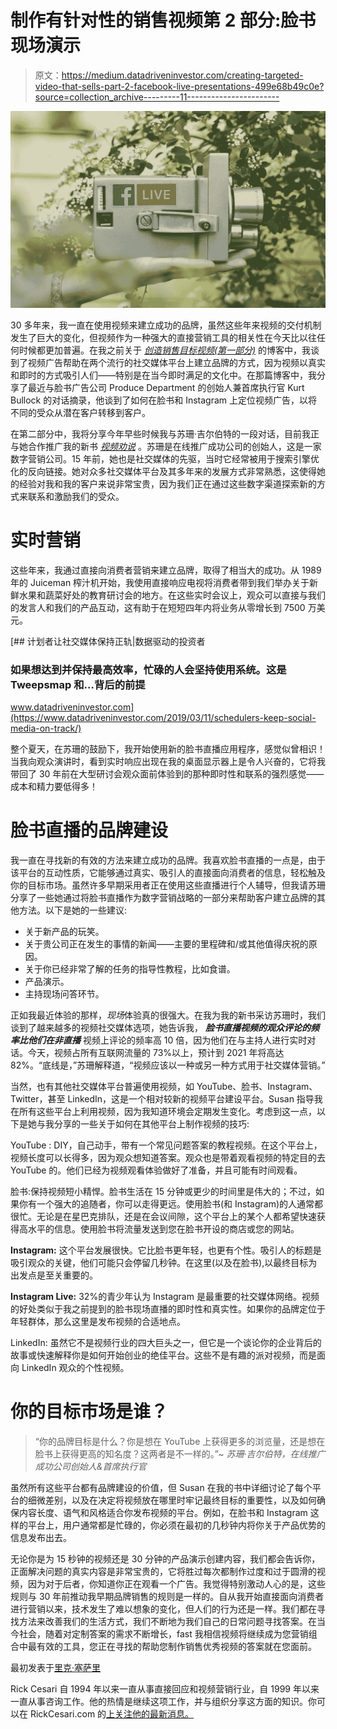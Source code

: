 # 制作有针对性的销售视频第 2 部分:脸书现场演示

> 原文：<https://medium.datadriveninvestor.com/creating-targeted-video-that-sells-part-2-facebook-live-presentations-499e68b49c0e?source=collection_archive---------11----------------------->

![](img/c02bfa949cf9e2069a26ad5cd1fbef9e.png)

30 多年来，我一直在使用视频来建立成功的品牌，虽然这些年来视频的交付机制发生了巨大的变化，但视频作为一种强大的直接营销工具的相关性在今天比以往任何时候都更加普遍。在我之前关于 [*创造销售目标视频(第一部分)*](https://rickcesari.com/creating-targeted-videos-that-sell-part-1-facebook-instagram-ads/) 的博客中，我谈到了视频广告帮助在两个流行的社交媒体平台上建立品牌的方式，因为视频以真实和即时的方式吸引人们——特别是在当今即时满足的文化中。在那篇博客中，我分享了最近与脸书广告公司 Produce Department 的创始人兼首席执行官 Kurt Bullock 的对话摘录，他谈到了如何在脸书和 Instagram 上定位视频广告，以将不同的受众从潜在客户转移到客户。

在第二部分中，我将分享今年早些时候我与苏珊·吉尔伯特的一段对话，目前我正与她合作推广我的新书 [*视频劝说*](https://www.amazon.com/Video-Persuasion-Everything-Effective-Testimonial/dp/0578500469) 。苏珊是在线推广成功公司的创始人，这是一家数字营销公司。15 年前，她也是社交媒体的先驱，当时它经常被用于搜索引擎优化的反向链接。她对众多社交媒体平台及其多年来的发展方式非常熟悉，这使得她的经验对我和我的客户来说非常宝贵，因为我们正在通过这些数字渠道探索新的方式来联系和激励我们的受众。

# 实时营销

这些年来，我通过直接向消费者营销来建立品牌，取得了相当大的成功。从 1989 年的 Juiceman 榨汁机开始，我使用直接响应电视将消费者带到我们举办关于新鲜水果和蔬菜好处的教育研讨会的地方。在这些实时会议上，观众可以直接与我们的发言人和我们的产品互动，这有助于在短短四年内将业务从零增长到 7500 万美元。

[](https://www.datadriveninvestor.com/2019/03/11/schedulers-keep-social-media-on-track/) [## 计划者让社交媒体保持正轨|数据驱动的投资者

### 如果想达到并保持最高效率，忙碌的人会坚持使用系统。这是 Tweepsmap 和…背后的前提

www.datadriveninvestor.com](https://www.datadriveninvestor.com/2019/03/11/schedulers-keep-social-media-on-track/) 

整个夏天，在苏珊的鼓励下，我开始使用新的脸书直播应用程序，感觉似曾相识！当我向观众演讲时，看到实时响应出现在我的桌面显示器上是令人兴奋的，它将我带回了 30 年前在大型研讨会观众面前体验到的那种即时性和联系的强烈感觉——成本和精力要低得多！

# 脸书直播的品牌建设

我一直在寻找新的有效的方法来建立成功的品牌。我喜欢脸书直播的一点是，由于该平台的互动性质，它能够通过真实、吸引人的直接面向消费者的信息，轻松触及你的目标市场。虽然许多早期采用者正在使用这些直播进行个人辅导，但我请苏珊分享了一些她通过将脸书直播作为数字营销战略的一部分来帮助客户建立品牌的其他方法。以下是她的一些建议:

*   关于新产品的玩笑。
*   关于贵公司正在发生的事情的新闻——主要的里程碑和/或其他值得庆祝的原因。
*   关于你已经非常了解的任务的指导性教程，比如食谱。
*   产品演示。
*   主持现场问答环节。

正如我最近体验的那样，*现场*体验真的很强大。在我为我的新书采访苏珊时，我们谈到了越来越多的视频社交媒体选项，她告诉我， ***脸书直播视频的观众评论的频率比他们在非直播*** 视频上评论的频率高 10 倍，因为他们在与主持人进行实时对话。今天，视频占所有互联网流量的 73%以上，预计到 2021 年将高达 82%。“底线是，”苏珊解释道，“视频应该以一种或另一种方式用于社交媒体营销。”

当然，也有其他社交媒体平台普遍使用视频，如 YouTube、脸书、Instagram、Twitter，甚至 LinkedIn，这是一个相对较新的视频平台建设平台。Susan 指导我在所有这些平台上利用视频，因为我知道环境会定期发生变化。考虑到这一点，以下是她与我分享的一些关于如何在其他平台上制作视频的技巧:

YouTube : DIY，自己动手，带有一个常见问题答案的教程视频。在这个平台上，视频长度可以长得多，因为观众想知道答案。观众也是带着观看视频的特定目的去 YouTube 的。他们已经为视频观看体验做好了准备，并且可能有时间观看。

脸书:保持视频短小精悍。脸书生活在 15 分钟或更少的时间里是伟大的；不过，如果你有一个强大的追随者，你可以走得更远。使用脸书(和 Instagram)的人通常都很忙。无论是在星巴克排队，还是在会议间隙，这个平台上的某个人都希望快速获得高水平的信息。使用脸书将流量发送到您在脸书开设的商店或您的网站。

**Instagram:** 这个平台发展很快。它比脸书更年轻，也更有个性。吸引人的标题是吸引观众的关键，他们可能只会停留几秒钟。在这里(以及在脸书),以最终目标为出发点是至关重要的。

**Instagram Live:** 32%的青少年认为 Instagram 是最重要的社交媒体网络。视频的好处类似于我之前提到的脸书现场直播的即时性和真实性。如果你的品牌定位于年轻群体，那么这里是发布视频的合适地点。

LinkedIn: 虽然它不是视频行业的四大巨头之一，但它是一个谈论你的企业背后的故事或快速解释你是如何开始创业的绝佳平台。这些不是有趣的派对视频，而是面向 LinkedIn 观众的个性视频。

# 你的目标市场是谁？

> “你的品牌目标是什么？你是想在 YouTube 上获得更多的浏览量，还是想在脸书上获得更高的知名度？这两者是不一样的。”~ *苏珊·吉尔伯特，在线推广成功公司创始人&首席执行官*

虽然所有这些平台都有品牌建设的价值，但 Susan 在我的书中详细讨论了每个平台的细微差别，以及在决定将视频放在哪里时牢记最终目标的重要性，以及如何确保内容长度、语气和风格适合你发布视频的平台。例如，在脸书和 Instagram 这样的平台上，用户通常都是忙碌的，你必须在最初的几秒钟内将你关于产品优势的信息发布出去。

无论你是为 15 秒钟的视频还是 30 分钟的产品演示创建内容，我们都会告诉你，正面解决问题的真实内容是非常宝贵的，它将胜过每次都制作过度和过于圆滑的视频，因为对于后者，你知道你正在观看一个广告。我觉得特别激动人心的是，这些规则与 30 年前推动我早期品牌销售的规则是一样的。自从我开始直接面向消费者进行营销以来，技术发生了难以想象的变化，但人们的行为还是一样。我们都在寻找方法来改善我们的生活方式，我们不断地为我们自己的日常问题寻找答案。在当今社会，随着对定制答案的需求不断增长，fast 我相信视频将继续成为您营销组合中最有效的工具，您正在寻找的帮助您制作销售优秀视频的答案就在您面前。

最初发表于[里克·塞萨里](https://rickcesari.com/facebook-live-presentations/)

Rick Cesari 自 1994 年以来一直从事直接回应和视频营销行业，自 1999 年以来一直从事咨询工作。他的热情是继续这项工作，并与组织分享这方面的知识。你可以在 RickCesari.com 的[上关注他的最新消息。](https://rickcesari.com/)